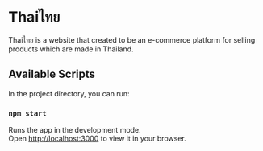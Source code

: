 # Thaiไทย
Thaiไทย is a website that created to be an e-commerce platform for selling products which are made in Thailand.

## Available Scripts

In the project directory, you can run:

### `npm start`

Runs the app in the development mode.\
Open [http://localhost:3000](http://localhost:3000) to view it in your browser.
